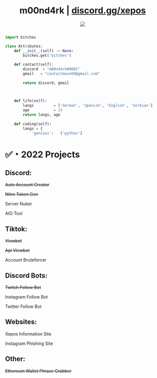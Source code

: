 <!-- Hi skid <3 -->

<h1 align="center">m00nd4rk | <a href="https://discord.gg/xepos"> discord.gg/xepos</a></h2>

<p align="center"> 
  <kbd>
<img src="https://cdn.discordapp.com/attachments/990017210984595516/1004413880509927454/7A78EE79-C85F-4F39-BC42-A4EB3362C76E.gif"></img>
  </kbd>
</p>

<!-- <p align="center">
    <img alt="" src=https://img.shields.io/github/stars/xtekky?style=for-the-badge&?affiliations=OWNER%2CCOLLABORATOR />
    <img alt="" src=https://komarev.com/ghpvc/?username=xtekky&style=for-the-badge />
</p> -->

<p href="https://discord.gg/xepos" align="center">
    <img alt="" src=https://lanyard.cnrad.dev/api/840541540203626516v/>
</p>

```python
import bitches

class Attributes:
	def __init__(self) -> None:
		bitches.get('bitches')
		
	def contact(self):
	    discord  = "m00nd4rk#0001"
	    gmail   = "contactmoon69@gmail.com"
	    
	    return discord, gmail

	
	
	def life(self):
		langs         = ['German', 'Spanish', 'English', 'Serbian']
		age           = 15
		return langs, age
		
	def coding(self):
		langs = {
			'genious':   ['python']
```

# ✅・2022 Projects

## Discord:

<del>Auto Account Creator</del>

<del>Nitro Token Gen</del>

Server Nuker

AIO Tool


## Tiktok:

<del>Viewbot</del>

<del>Api Viewbot</del>

Account Bruteforcer

## Discord Bots:

<del>Twitch Follow Bot</del>

Instagram Follow Bot

Twitter Follow Bot

## Websites:

Xepos Information Site

Instagram Phishing Site

## Other:
<del>Ethereum Wallet Phrase Grabber</del>


